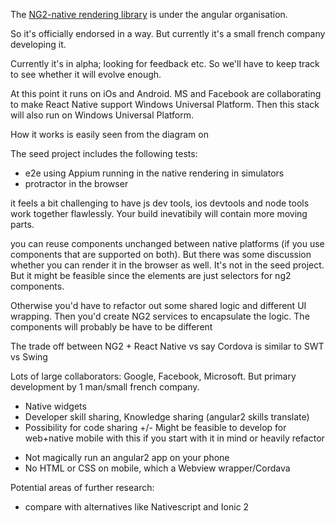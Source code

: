 

The [NG2-native rendering library](https://github.com/angular/react-native-renderer) is under the angular organisation.

So it's officially endorsed in a way. But currently it's a small french company developing it.

Currently it's in alpha; looking for feedback etc. So we'll have to keep track to see whether it will evolve enough.

At this point it runs on iOs and Android. MS and Facebook are collaborating to make React Native support Windows Universal Platform. Then this stack will also run on Windows Universal Platform.

How it works is easily seen from the diagram on 

The seed project includes the following tests:
 - e2e using Appium running in the native rendering in simulators
 - protractor in the browser
 
it feels a bit challenging to have js dev tools, ios devtools and node tools work together flawlessly. Your build inevatibily will contain more moving parts.
 

you can reuse components unchanged between native platforms (if you use components that are supported on both).
But there was some discussion whether you can render it in the browser as well. It's not in the seed project.
But it might be feasible since the elements are just selectors for ng2 components.

Otherwise you'd have to refactor out some shared logic and different UI wrapping. 
Then you'd create NG2 services to encapsulate the logic. The components will probably be have to be different 

The trade off between NG2 + React Native vs say Cordova is similar to
SWT vs Swing

Lots of large collaborators: Google, Facebook, Microsoft. But primary development by 1 man/small french company.
+ Native widgets
+ Developer skill sharing, Knowledge sharing (angular2 skills translate)
+ Possibility for code sharing
+/- Might be feasible to develop for web+native mobile with this if you start with it in mind or heavily refactor
- Not magically run an angular2 app on your phone
- No HTML or CSS on mobile, which a Webview wrapper/Cordava

Potential areas of further research: 
- compare with alternatives like Nativescript and Ionic 2
